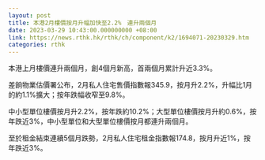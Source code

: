 ```yaml
---
layout: post
title: 本港2月樓價按月升幅加快至2.2%　連升兩個月
date: 2023-03-29 10:43:00.000000000 +08:00
link: https://news.rthk.hk/rthk/ch/component/k2/1694071-20230329.htm
categories: rthk
---
```


本港上月樓價連升兩個月，創4個月新高，首兩個月累計升近3.3%。

差餉物業估價署公布，2月私人住宅售價指數報345.9，按月升2.2%，升幅比1月的約1.1%擴大；按年跌幅收窄至9.8%。

中小型單位樓價按月升2.2%，按年跌約10.2%；大型單位樓價按月升約0.6%，按年跌近3%，中小型單位和大型單位樓價按月都連升兩個月。

至於租金結束連續5個月跌勢，2月私人住宅租金指數報174.8，按月升近1%，按年跌近3%。
